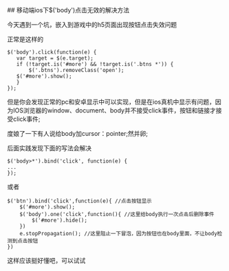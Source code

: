 ## 移动端ios下$('body')点击无效的解决方法

今天遇到一个坑，嵌入到游戏中的h5页面出现按钮点击失效问题

正常是这样的

```
$('body').click(function(e) {
   var target = $(e.target);
   if (!target.is('#more') && !target.is('.btns *')) {
       $('.btns').removeClass('open');
   $('#more').show();
   }
});
```

但是你会发现正常的pc和安卓显示中可以实现，但是在ios真机中显示有问题，因为IOS浏览器的window、document、body并不接受click事件，按钮和链接才接受click事件;

度娘了一下有人说给body加cursor：pointer;然并卵;

后面实践发现下面的写法会解决

```
$('body>*').bind('click', function(e) {
...
});
```

或者

```
$('btn').bind('click',function(e){ //点击按钮显示
    $('#more').show();
    $('body').one('click',function(){ //这里给body执行一次点击后删除事件
        $('#more').hide();
    })
    e.stopPropagation(); //这里阻止一下冒泡，因为按钮也在body里面，不让body检测到点击按钮
})
```

这样应该挺好懂吧，可以试试
